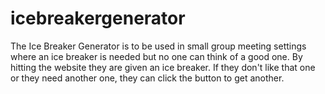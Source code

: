 # icebreakergenerator
The Ice Breaker Generator is to be used in small group meeting settings where an ice breaker is needed but no one can think of a good one.
By hitting the website they are given an ice breaker. If they don't like that one or they need another one, they can click the button to 
get another.
